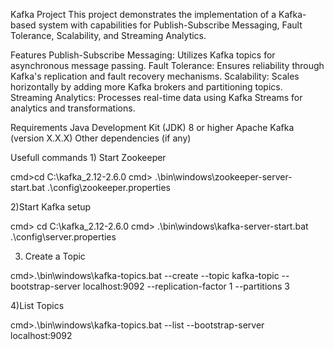 Kafka Project
This project demonstrates the implementation of a Kafka-based system with capabilities for Publish-Subscribe Messaging, Fault Tolerance, Scalability, and Streaming Analytics.

Features
Publish-Subscribe Messaging: Utilizes Kafka topics for asynchronous message passing.
Fault Tolerance: Ensures reliability through Kafka's replication and fault recovery mechanisms.
Scalability: Scales horizontally by adding more Kafka brokers and partitioning topics.
Streaming Analytics: Processes real-time data using Kafka Streams for analytics and transformations.

Requirements
Java Development Kit (JDK) 8 or higher
Apache Kafka (version X.X.X)
Other dependencies (if any)

Usefull commands
    1) Start Zookeeper
  
  cmd>cd C:\kafka_2.12-2.6.0 cmd> .\bin\windows\zookeeper-server-start.bat .\config\zookeeper.properties
  
  2)Start Kafka setup
 
  cmd> cd C:\kafka_2.12-2.6.0 cmd> .\bin\windows\kafka-server-start.bat .\config\server.properties 
  
  3) Create a Topic
  
  cmd>.\bin\windows\kafka-topics.bat --create --topic kafka-topic --bootstrap-server localhost:9092 --replication-factor 1 --partitions 3
  
  4)List Topics
  
  cmd>.\bin\windows\kafka-topics.bat --list --bootstrap-server localhost:9092

